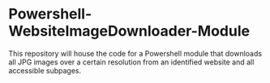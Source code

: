 # Powershell-WebsiteImageDownloader-Module
This repository will house the code for a Powershell module that downloads all JPG images over a certain resolution from an identified website and all accessible subpages.
